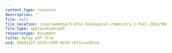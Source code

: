```yaml
---
content_type: resource
description: ''
file: null
file_location: /coursemedia/5-07sc-biological-chemistry-i-fall-2013/99ed112f252dc5950c93c6f2cce39ccb_0XAJIHttCNs.pdf
file_type: application/pdf
resourcetype: Document
title: 3play pdf file
uid: 99ed112f-252d-c595-0c93-c6f2cce39ccb
---
```

